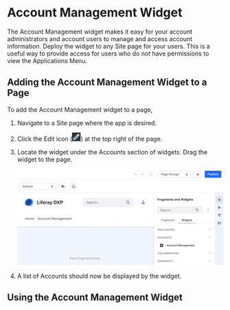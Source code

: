 # Account Management Widget

The Account Management widget makes it easy for your account administrators and account users to manage and access account information. Deploy the widget to any Site page for your users. This is a useful way to provide access for users who do not have permissions to view the Applications Menu.

## Adding the Account Management Widget to a Page

To add the Account Management widget to a page, 

1. Navigate to a Site page where the app is desired.

1. Click the Edit icon (![Edit icon](../../images/icon-edit-pencil.png)) at the top right of the page.

1. Locate the widget under the Accounts section of widgets. Drag the widget to the page.

    ![Locate the widget and drag it to the page.](./account-management-widget/images/01.png)

1. A list of Accounts should now be displayed by the widget.

## Using the Account Management Widget

